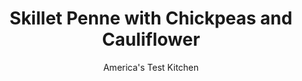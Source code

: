---
layout: ../../layouts/MarkdownPostLayout.astro
title: Skillet Penne with Chickpeas and Cauliflower
author: America's Test Kitchen
pubDate: 2023-03-15
description: "Browning the cauliflower and onion deepens the flavor of the sauce, and chickpeas add substance in the absence of meat."
image_url: https://res.cloudinary.com/hksqkdlah/image/upload/ar_1:1,c_fill,dpr_2.0,f_auto,fl_lossy.progressive.strip_profile,g_faces:auto,q_auto:low,w_344/20028_sfs-skillet-penne-with-chickpeas-and-cauliflower-006
tags: ["Main Courses","Pasta","Weeknight"]
calories: 2804
protein: 27
carbohydrates: 114
fats: 
fiber: 16
ingredients: ["3 tablespoons, extra-virgin olive oil","1/2 head, cauliflower (1 pound), cored and cut into 1-inch pieces","1/2 cup thinly sliced, onion",", Salt and pepper","5 , garlic cloves, minced","2 teaspoons, dried oregano","1 (28-ounce) can, crushed tomatoes","2 1/4 cups, chicken broth","1 (14-ounce) can, chickpeas, rinsed","12 ounces (3 3/4 cups), penne"]
serves: 4
time: "30 minutes"
instructions: ["Heat oil in 12-inch nonstick skillet over medium-high heat until shimmering. Add cauliflower, onion, and 1/2 teaspoon salt and cook until vegetables are spotty brown, about 8 minutes. Add garlic and oregano and cook until fragrant, about 30 seconds.","Add tomatoes, broth, chickpeas, pasta, 1/2 teaspoon salt, and 1/4 teaspoon pepper and stir to combine. Bring to simmer, reduce heat to medium, cover, and cook until pasta is al dente, 15 to 17 minutes. Serve."]
nutrition: ["1445 mg Potassium","408 mg Phosphorus","186 mg Calcium","6 mg Iron","140 mg Magnesium","1539 mg Sodium","2 mg Zinc","16 g Fat","6 mg Niacin (B3)","8 g Monounsaturated","3 g Polyunsaturated","75 mg Vitamin C","4 mg Cholesterol","2 g Saturated","16 g Fiber","164 µg Folate (food)","19 g Sugars","44 µg Vitamin K","496 g Water","114 g Carbs","164 µg Folate equivalent (total)","27 g Protein","4 mg Vitamin E","25 µg Vitamin A","701 kcal Energy","2804 calories"]
notes: "Sprinkle with extra oil, fresh basil, and Parmesan cheese to serve."
---